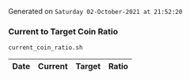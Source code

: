 Generated on `Saturday 02-October-2021 at 21:52:20`

### Current to Target Coin Ratio
`current_coin_ratio.sh`

Date|Current|Target|Ratio
---|---|---|---
